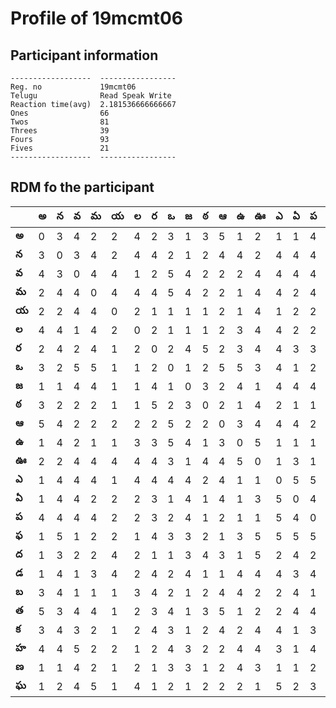 



# Profile of 19mcmt06

## Participant information



```
------------------  -----------------
Reg. no             19mcmt06
Telugu              Read Speak Write
Reaction time(avg)  2.181536666666667
Ones                66
Twos                81
Threes              39
Fours               93
Fives               21
------------------  -----------------
```  

## RDM fo the participant
  
  
|       |   అ |   న |   వ |   మ |   య |   ల |   ర |   ఒ |   జ |   ఠ |   ఆ |   ఉ |   ఊ |   ఎ |   ఏ |   ప |   ఫ |   ద |   డ |   బ |   త |   క |   హ |   ణ |   ఘ |
|-------|-----|-----|-----|-----|-----|-----|-----|-----|-----|-----|-----|-----|-----|-----|-----|-----|-----|-----|-----|-----|-----|-----|-----|-----|-----|
| **అ** |   0 |   3 |   4 |   2 |   2 |   4 |   2 |   3 |   1 |   3 |   5 |   1 |   2 |   1 |   1 |   4 |   1 |   1 |   1 |   3 |   5 |   3 |   4 |   1 |   1 |
| **న** |   3 |   0 |   3 |   4 |   2 |   4 |   4 |   2 |   1 |   2 |   4 |   4 |   2 |   4 |   4 |   4 |   5 |   3 |   4 |   4 |   3 |   4 |   4 |   1 |   2 |
| **వ** |   4 |   3 |   0 |   4 |   4 |   1 |   2 |   5 |   4 |   2 |   2 |   2 |   4 |   4 |   4 |   4 |   1 |   2 |   1 |   1 |   4 |   3 |   5 |   4 |   4 |
| **మ** |   2 |   4 |   4 |   0 |   4 |   4 |   4 |   5 |   4 |   2 |   2 |   1 |   4 |   4 |   2 |   4 |   2 |   2 |   3 |   1 |   4 |   2 |   2 |   2 |   5 |
| **య** |   2 |   2 |   4 |   4 |   0 |   2 |   1 |   1 |   1 |   1 |   2 |   1 |   4 |   1 |   2 |   2 |   2 |   4 |   4 |   1 |   1 |   1 |   2 |   1 |   1 |
| **ల** |   4 |   4 |   1 |   4 |   2 |   0 |   2 |   1 |   1 |   1 |   2 |   3 |   4 |   4 |   2 |   2 |   1 |   2 |   2 |   3 |   2 |   2 |   1 |   2 |   4 |
| **ర** |   2 |   4 |   2 |   4 |   1 |   2 |   0 |   2 |   4 |   5 |   2 |   3 |   4 |   4 |   3 |   3 |   4 |   1 |   4 |   4 |   3 |   4 |   2 |   1 |   1 |
| **ఒ** |   3 |   2 |   5 |   5 |   1 |   1 |   2 |   0 |   1 |   2 |   5 |   5 |   3 |   4 |   1 |   2 |   3 |   1 |   2 |   2 |   4 |   3 |   4 |   3 |   2 |
| **జ** |   1 |   1 |   4 |   4 |   1 |   1 |   4 |   1 |   0 |   3 |   2 |   4 |   1 |   4 |   4 |   4 |   3 |   3 |   4 |   1 |   1 |   1 |   3 |   3 |   1 |
| **ఠ** |   3 |   2 |   2 |   2 |   1 |   1 |   5 |   2 |   3 |   0 |   2 |   1 |   4 |   2 |   1 |   1 |   2 |   4 |   1 |   2 |   3 |   2 |   2 |   1 |   2 |
| **ఆ** |   5 |   4 |   2 |   2 |   2 |   2 |   2 |   5 |   2 |   2 |   0 |   3 |   4 |   4 |   4 |   2 |   1 |   3 |   1 |   4 |   5 |   4 |   2 |   2 |   2 |
| **ఉ** |   1 |   4 |   2 |   1 |   1 |   3 |   3 |   5 |   4 |   1 |   3 |   0 |   5 |   1 |   1 |   1 |   3 |   1 |   4 |   4 |   1 |   2 |   4 |   4 |   2 |
| **ఊ** |   2 |   2 |   4 |   4 |   4 |   4 |   4 |   3 |   1 |   4 |   4 |   5 |   0 |   1 |   3 |   1 |   5 |   5 |   4 |   2 |   2 |   4 |   4 |   3 |   1 |
| **ఎ** |   1 |   4 |   4 |   4 |   1 |   4 |   4 |   4 |   4 |   2 |   4 |   1 |   1 |   0 |   5 |   5 |   5 |   2 |   4 |   2 |   2 |   4 |   3 |   1 |   5 |
| **ఏ** |   1 |   4 |   4 |   2 |   2 |   2 |   3 |   1 |   4 |   1 |   4 |   1 |   3 |   5 |   0 |   4 |   5 |   4 |   3 |   4 |   4 |   1 |   1 |   1 |   2 |
| **ప** |   4 |   4 |   4 |   4 |   2 |   2 |   3 |   2 |   4 |   1 |   2 |   1 |   1 |   5 |   4 |   0 |   5 |   2 |   4 |   1 |   4 |   3 |   4 |   2 |   3 |
| **ఫ** |   1 |   5 |   1 |   2 |   2 |   1 |   4 |   3 |   3 |   2 |   1 |   3 |   5 |   5 |   5 |   5 |   0 |   2 |   4 |   1 |   2 |   2 |   5 |   3 |   4 |
| **ద** |   1 |   3 |   2 |   2 |   4 |   2 |   1 |   1 |   3 |   4 |   3 |   1 |   5 |   2 |   4 |   2 |   2 |   0 |   3 |   4 |   4 |   4 |   2 |   4 |   4 |
| **డ** |   1 |   4 |   1 |   3 |   4 |   2 |   4 |   2 |   4 |   1 |   1 |   4 |   4 |   4 |   3 |   4 |   4 |   3 |   0 |   4 |   4 |   2 |   2 |   3 |   3 |
| **బ** |   3 |   4 |   1 |   1 |   1 |   3 |   4 |   2 |   1 |   2 |   4 |   4 |   2 |   2 |   4 |   1 |   1 |   4 |   4 |   0 |   2 |   2 |   4 |   4 |   1 |
| **త** |   5 |   3 |   4 |   4 |   1 |   2 |   3 |   4 |   1 |   3 |   5 |   1 |   2 |   2 |   4 |   4 |   2 |   4 |   4 |   2 |   0 |   2 |   4 |   2 |   2 |
| **క** |   3 |   4 |   3 |   2 |   1 |   2 |   4 |   3 |   1 |   2 |   4 |   2 |   4 |   4 |   1 |   3 |   2 |   4 |   2 |   2 |   2 |   0 |   4 |   2 |   2 |
| **హ** |   4 |   4 |   5 |   2 |   2 |   1 |   2 |   4 |   3 |   2 |   2 |   4 |   4 |   3 |   1 |   4 |   5 |   2 |   2 |   4 |   4 |   4 |   0 |   2 |   4 |
| **ణ** |   1 |   1 |   4 |   2 |   1 |   2 |   1 |   3 |   3 |   1 |   2 |   4 |   3 |   1 |   1 |   2 |   3 |   4 |   3 |   4 |   2 |   2 |   2 |   0 |   4 |
| **ఘ** |   1 |   2 |   4 |   5 |   1 |   4 |   1 |   2 |   1 |   2 |   2 |   2 |   1 |   5 |   2 |   3 |   4 |   4 |   3 |   1 |   2 |   2 |   4 |   4 |   0 |